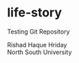 # life-story
Testing Git Repository


<!-- THis is just a comment -->
Rishad Haque Hriday  
North South University
